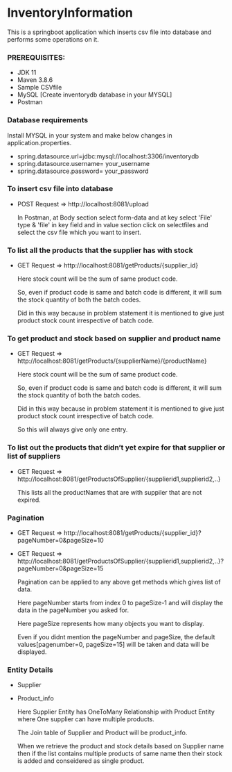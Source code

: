 # InventoryInformation
This is a springboot application which inserts csv file into database and performs some operations on it.

### PREREQUISITES:
 * JDK 11
 * Maven 3.8.6
 * Sample CSVfile
 * MySQL [Create inventorydb database in your MYSQL]
 * Postman
 
 ### Database requirements
 Install MYSQL in your system and make below changes in application.properties.
* spring.datasource.url=jdbc:mysql://localhost:3306/inventorydb
* spring.datasource.username= your_username
* spring.datasource.password= your_password

### To insert csv file into database
* POST Request => http://localhost:8081/upload

  In Postman, at Body section select form-data and at key select 'File' type & 'file' in key field and in value section click on selectfiles and select the csv file which you want to insert.

### To list all the products that the supplier has with stock
* GET Request => http://localhost:8081/getProducts/{supplier_id}

  Here stock count will be the sum of same product code.

  So, even if product code is same and batch code is different, it will sum the stock quantity of both the batch codes.

  Did in this way because in problem statement it is mentioned to give just product stock count irrespective of batch code.

### To get product and stock based on supplier and product name 
 * GET Request => http://localhost:8081/getProducts/{supplierName}/{productName}
 
   Here stock count will be the sum of same product code.
   
   So, even if product code is same and batch code is different, it will sum the stock quantity of both the batch codes.
   
   Did in this way because in problem statement it is mentioned to give just product stock count irrespective of batch code.
   
   So this will always give only one entry.
 
### To list out the products that didn’t yet expire for that supplier or list of suppliers
* GET Request => http://localhost:8081/getProductsOfSupplier/{supplierid1,supplierid2,..}
   
   This lists all the productNames that are with suppiler that are not expired.
### Pagination
* GET Request => http://localhost:8081/getProducts/{supplier_id}?pageNumber=0&pageSize=10
* GET Request => http://localhost:8081/getProductsOfSupplier/{supplierid1,supplierid2,..}?pageNumber=0&pageSize=15

  Pagination can be applied to any above get methods which gives list of data.

  Here pageNumber starts from index 0 to pageSize-1 and will display the data in the pageNumber you asked for.

  Here pageSize represents how many objects you want to display.

  Even if you didnt mention the pageNumber and pageSize, the default values[pagenumber=0, pageSize=15] will be taken and data will be displayed.

### Entity Details
* Supplier
* Product_info

  Here Supplier Entity has OneToMany Relationship with Product Entity where One supplier can have multiple products.

  The Join table of Supplier and Product will be product_info.

  When we retrieve the product and stock details based on Supplier name then if the list contains multiple products of same name then their stock is added and conseidered as single product.
